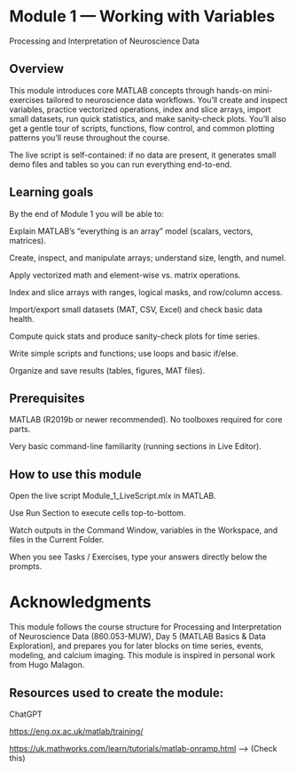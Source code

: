 # Module 1 — Working with Variables

Processing and Interpretation of Neuroscience Data

## Overview

This module introduces core MATLAB concepts through hands-on mini-exercises tailored to neuroscience data workflows. You’ll create and inspect variables, practice vectorized operations, index and slice arrays, import small datasets, run quick statistics, and make sanity-check plots. You’ll also get a gentle tour of scripts, functions, flow control, and common plotting patterns you’ll reuse throughout the course.

The live script is self-contained: if no data are present, it generates small demo files and tables so you can run everything end-to-end.

## Learning goals

By the end of Module 1 you will be able to:

Explain MATLAB’s “everything is an array” model (scalars, vectors, matrices).

Create, inspect, and manipulate arrays; understand size, length, and numel.

Apply vectorized math and element-wise vs. matrix operations.

Index and slice arrays with ranges, logical masks, and row/column access.

Import/export small datasets (MAT, CSV, Excel) and check basic data health.

Compute quick stats and produce sanity-check plots for time series.

Write simple scripts and functions; use loops and basic if/else.

Organize and save results (tables, figures, MAT files).

## Prerequisites

MATLAB (R2019b or newer recommended). No toolboxes required for core parts.

Very basic command-line familiarity (running sections in Live Editor).

## How to use this module

Open the live script Module_1_LiveScript.mlx in MATLAB.

Use Run Section to execute cells top-to-bottom.

Watch outputs in the Command Window, variables in the Workspace, and files in the Current Folder.

When you see Tasks / Exercises, type your answers directly below the prompts.

# Acknowledgments

This module follows the course structure for Processing and Interpretation of Neuroscience Data (860.053-MUW), Day 5 (MATLAB Basics & Data Exploration), and prepares you for later blocks on time series, events, modeling, and calcium imaging.
This module is inspired in personal work from Hugo Malagon.
## Resources used to create the module:
ChatGPT

https://eng.ox.ac.uk/matlab/training/

https://uk.mathworks.com/learn/tutorials/matlab-onramp.html   --> (Check this)

